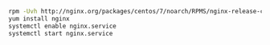 ﻿<!-- https://www.itzgeek.com/how-tos/linux/centos-how-tos/install-nginx-on-centos-7-rhel-7.html -->
<!-- https://docs.nginx.com/nginx/admin-guide/installing-nginx/installing-nginx-open-source/ (alternative) -->
<!-- http://johanlouwers.blogspot.com/2016/01/install-nginx-on-oracle-linux.html (alternative) -->

```sh
rpm -Uvh http://nginx.org/packages/centos/7/noarch/RPMS/nginx-release-centos-7-0.el7.ngx.noarch.rpm
yum install nginx
systemctl enable nginx.service
systemctl start nginx.service
``` 
